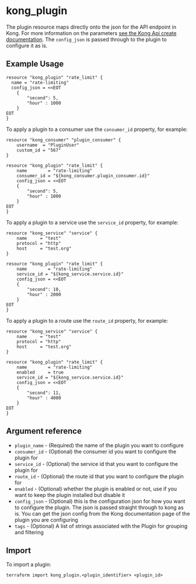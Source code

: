 # kong_plugin

The plugin resource maps directly onto the json for the API endpoint in Kong.  For more information on the parameters [see the Kong Api create documentation](https://docs.konghq.com/gateway-oss/2.5.x/admin-api/#plugin-object).
The `config_json` is passed through to the plugin to configure it as is.  

## Example Usage

```hcl
resource "kong_plugin" "rate_limit" {
  name = "rate-limiting"
  config_json = <<EOT
	{
		"second": 5,
		"hour" : 1000
	}
EOT
}
```
To apply a plugin to a consumer use the `consumer_id` property, for example:

```hcl
resource "kong_consumer" "plugin_consumer" {
	username  = "PluginUser"
	custom_id = "567"
}

resource "kong_plugin" "rate_limit" {
	name        = "rate-limiting"
	consumer_id = "${kong_consumer.plugin_consumer.id}"
	config_json = <<EOT
	{
		"second": 5,
		"hour" : 1000
	}
EOT
}
```

To apply a plugin to a service use the `service_id` property, for example:

```hcl
resource "kong_service" "service" {
	name     = "test"
	protocol = "http"
	host     = "test.org"
}

resource "kong_plugin" "rate_limit" {
	name        = "rate-limiting"
	service_id = "${kong_service.service.id}"
	config_json = <<EOT
	{
		"second": 10,
		"hour" : 2000
	}
EOT
}
```

To apply a plugin to a route use the `route_id` property, for example:

```hcl
resource "kong_service" "service" {
	name     = "test"
	protocol = "http"
	host     = "test.org"
}

resource "kong_plugin" "rate_limit" {
	name        = "rate-limiting"
	enabled     = true
	service_id = "${kong_service.service.id}"
	config_json = <<EOT
	{
		"second": 11,
		"hour" : 4000
	}
EOT
}
```

## Argument reference

* `plugin_name` - (Required) the name of the plugin you want to configure
* `consumer_id` - (Optional) the consumer id you want to configure the plugin for
* `service_id`  - (Optional) the service id that you want to configure the plugin for
* `route_id` - (Optional) the route id that you want to configure the plugin for
* `enabled` - (Optional) whether the plugin is enabled or not, use if you want to keep the plugin installed but disable it
* `config_json` - (Optional) this is the configuration json for how you want to configure the plugin.  The json is passed straight through to kong as is.  You can get the json config from the Kong documentation
page of the plugin you are configuring
* `tags` - (Optional) A list of strings associated with the Plugin for grouping and filtering

## Import

To import a plugin:

```shell
terraform import kong_plugin.<plugin_identifier> <plugin_id>
```
